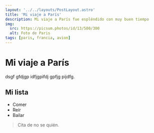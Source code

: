 ```yaml
---
layout: '../../layouts/PostLayout.astro'
title: 'Mi viaje a París'
description: Mi viaje a París fue espléndido con muy buen tiempo
img: 
  src: https://picsum.photos/id/13/500/300
  alt: Foto de Paris
tags: [paris, francia, avion]
---
```


# Mi viaje a París

dsgf gfdjgp idfjgpifdj gpfjg pijdfg.

## Mi lista

* Comer
* Reír
* Bailar

> Cita de no se quién.

